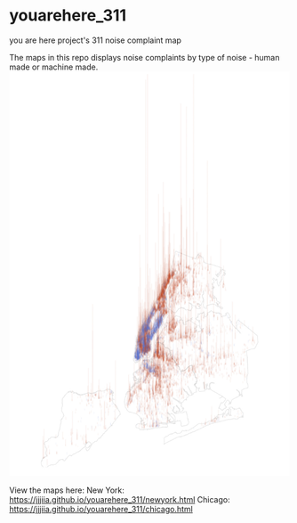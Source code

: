 # youarehere_311
you are here project's 311 noise complaint map

The maps in this repo displays noise complaints by type of noise - human made or machine made.
![alt text](https://raw.githubusercontent.com/jjjiia/youarehere_311/master/noise_maponly.jpg)


View the maps here:
New York: https://jjjiia.github.io/youarehere_311/newyork.html
Chicago: https://jjjiia.github.io/youarehere_311/chicago.html
